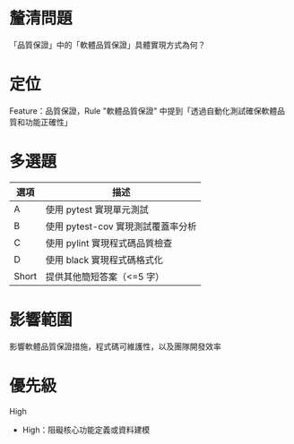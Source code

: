 # 釐清問題

「品質保證」中的「軟體品質保證」具體實現方式為何？

# 定位

Feature：品質保證，Rule "軟體品質保證" 中提到「透過自動化測試確保軟體品質和功能正確性」

# 多選題

| 選項 | 描述 |
|--------|-------------|
| A | 使用 pytest 實現單元測試 |
| B | 使用 pytest-cov 實現測試覆蓋率分析 |
| C | 使用 pylint 實現程式碼品質檢查 |
| D | 使用 black 實現程式碼格式化 |
| Short | 提供其他簡短答案（<=5 字） |

# 影響範圍

影響軟體品質保證措施，程式碼可維護性，以及團隊開發效率

# 優先級

High
- High：阻礙核心功能定義或資料建模